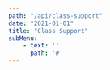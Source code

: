 ```yaml
---
path: "/api/class-support"
date: "2021-01-01"
title: "Class Support"
subMenu: 
    - text: ''
      path: '#'
---
```


